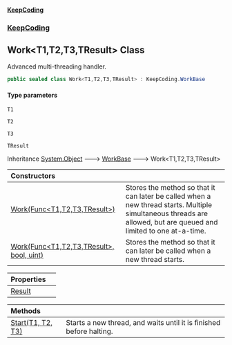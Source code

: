 #### [KeepCoding](index.md 'index')
### [KeepCoding](KeepCoding.md 'KeepCoding')
## Work&lt;T1,T2,T3,TResult&gt; Class
Advanced multi-threading handler.  
```csharp
public sealed class Work<T1,T2,T3,TResult> : KeepCoding.WorkBase
```
#### Type parameters
<a name='KeepCoding_Work_T1_T2_T3_TResult__T1'></a>
`T1`  
  
<a name='KeepCoding_Work_T1_T2_T3_TResult__T2'></a>
`T2`  
  
<a name='KeepCoding_Work_T1_T2_T3_TResult__T3'></a>
`T3`  
  
<a name='KeepCoding_Work_T1_T2_T3_TResult__TResult'></a>
`TResult`  
  

Inheritance [System.Object](https://docs.microsoft.com/en-us/dotnet/api/System.Object 'System.Object') &#129106; [WorkBase](KeepCoding_WorkBase.md 'KeepCoding.WorkBase') &#129106; Work&lt;T1,T2,T3,TResult&gt;  

| Constructors | |
| :--- | :--- |
| [Work(Func&lt;T1,T2,T3,TResult&gt;)](KeepCoding_Work_T1_T2_T3_TResult__Work(System_Func_T1_T2_T3_TResult_).md 'KeepCoding.Work&lt;T1,T2,T3,TResult&gt;.Work(System.Func&lt;T1,T2,T3,TResult&gt;)') | Stores the method so that it can later be called when a new thread starts. Multiple simultaneous threads are allowed, but are queued and limited to one at-a-time.<br/> |
| [Work(Func&lt;T1,T2,T3,TResult&gt;, bool, uint)](KeepCoding_Work_T1_T2_T3_TResult__Work(System_Func_T1_T2_T3_TResult__bool_uint).md 'KeepCoding.Work&lt;T1,T2,T3,TResult&gt;.Work(System.Func&lt;T1,T2,T3,TResult&gt;, bool, uint)') | Stores the method so that it can later be called when a new thread starts.<br/> |

| Properties | |
| :--- | :--- |
| [Result](KeepCoding_Work_T1_T2_T3_TResult__Result.md 'KeepCoding.Work&lt;T1,T2,T3,TResult&gt;.Result') |  |

| Methods | |
| :--- | :--- |
| [Start(T1, T2, T3)](KeepCoding_Work_T1_T2_T3_TResult__Start(T1_T2_T3).md 'KeepCoding.Work&lt;T1,T2,T3,TResult&gt;.Start(T1, T2, T3)') | Starts a new thread, and waits until it is finished before halting.<br/> |
